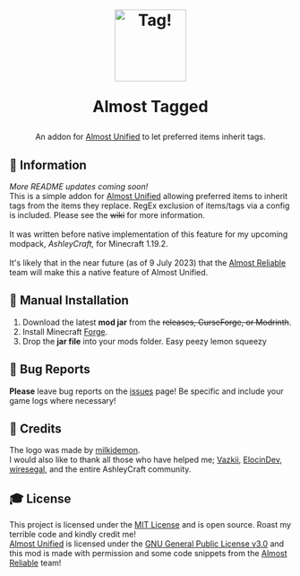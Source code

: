 <h1 align="center">
    <a href="https://github.com/AlmostReliable/almostunified"><img src=https://i.imgur.com/4VCAlqQ.png" alt="Tag!" width=128></a>
    <p>Almost Tagged</p>
</h1>

<div align="center">

An addon for [Almost Unified] to let preferred items inherit tags.

</div>

## **📖 Information**
*More README updates coming soon!* <br>
This is a simple addon for [Almost Unified] allowing preferred items to inherit tags from the items they replace. RegEx exclusion of items/tags via a config is included. Please see the ~~wiki~~ for more information.<br><br>
It was written before native implementation of this feature for my upcoming modpack, _AshleyCraft,_ for Minecraft 1.19.2. <br><br>
It's likely that in the near future (as of 9 July 2023) that the [Almost Reliable] team will make this a native feature of Almost Unified.

## **🔧 Manual Installation**
1. Download the latest **mod jar** from the ~~releases, CurseForge, or Modrinth~~.
2. Install Minecraft [Forge].
3. Drop the **jar file** into your mods folder. Easy peezy lemon squeezy

## **🐜 Bug Reports**
**Please** leave bug reports on the [issues] page! Be specific and include your game logs where necessary!

## **💚 Credits**
The logo was made by [milkidemon]. <br>
I would also like to thank all those who have helped me; [Vazkii], [ElocinDev], [wiresegal], and the entire AshleyCraft community.

## **🎓 License**
This project is licensed under the [MIT License][license] and is open source. Roast my terrible code and kindly credit me! <br>
[Almost Unified] is licensed under the [GNU General Public License v3.0][gnu] and this mod is made with permission and some code snippets from the [Almost Reliable] team!

<!-- Links -->
[forge]: http://files.minecraftforge.net/
[milkidemon]: https://www.deviantart.com/milkidemon
[license]: LICENSE
[gnu]: https://choosealicense.com/licenses/mit/
[Almost Reliable]: https://github.com/AlmostReliable
[Almost Unified]: https://www.curseforge.com/minecraft/mc-mods/almost-unified
[issues]: https://github.com/kawaiicakes/AlmostTagged/issues
[ElocinDev]: https://elocin.uwu.ai/
[Vazkii]: https://vazkii.net/
[wiresegal]: https://twitter.com/wiresegal
